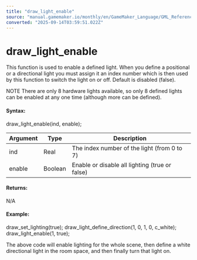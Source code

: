 ```yaml
---
title: "draw_light_enable"
source: "manual.gamemaker.io/monthly/en/GameMaker_Language/GML_Reference/Drawing/Lighting/draw_light_enable.htm"
converted: "2025-09-14T03:59:51.022Z"
---
```


# draw\_light\_enable

This function is used to enable a defined light. When you define a positional or a directional light you must assign it an index number which is then used by this function to switch the light on or off. Default is disabled (false).

NOTE There are only 8 hardware lights available, so only 8 defined lights can be enabled at any one time (although more can be defined).

#### Syntax:

draw\_light\_enable(ind, enable);

| Argument | Type | Description |
| --- | --- | --- |
| ind | Real | The index number of the light (from 0 to 7) |
| enable | Boolean | Enable or disable all lighting (true or false) |

#### Returns:

N/A

#### Example:

draw\_set\_lighting(true);
draw\_light\_define\_direction(1, 0, 1, 0, c\_white);
draw\_light\_enable(1, true);

The above code will enable lighting for the whole scene, then define a white directional light in the room space, and then finally turn that light on.